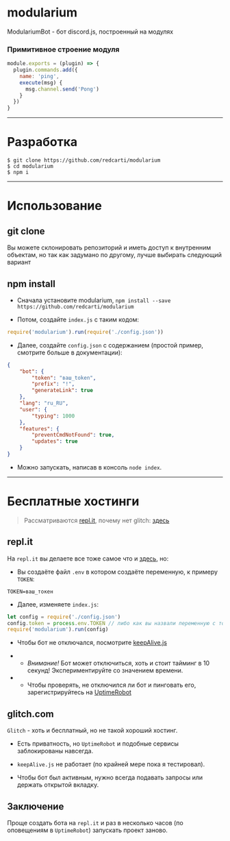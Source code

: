# modularium

ModulariumBot - бот discord.js, построенный на модулях

### Примитивное строение модуля
```js
module.exports = (plugin) => {
  plugin.commands.add({
    name: 'ping',
    execute(msg) {
      msg.channel.send('Pong')
    }
  })
}
```

___
# Разработка
```
$ git clone https://github.com/redcarti/modularium
$ cd modularium
$ npm i
```
___

# Использование

## git clone

Вы можете склонировать репозиторий и иметь доступ к внутренним объектам, но так как задумано по другому, лучше выбирать следующий вариант

## npm install

- Сначала установите modularium, `npm install --save https://github.com/redcarti/modularium`

- Потом, создайте `index.js` с таким кодом:

```js
require('modularium').run(require('./config.json'))
```

- Далее, создайте `config.json` с содержанием (простой пример, смотрите больше в документации):
```json
{
    "bot": {
        "token": "ваш_token",
        "prefix": "!",
        "generateLink": true
    },
    "lang": "ru_RU",
    "user": {
        "typing": 1000
    },
    "features": {
        "preventCmdNotFound": true,
        "updates": true
    }
}
```

- Можно запускать, написав в консоль `node index`.

___

# Бесплатные хостинги

> Рассматриваются [repl.it](https://repl.it), почему нет glitch: [здесь](#glitchcom)

## repl.it

На `repl.it` вы делаете все тоже самое что и [здесь](https://github.com/redcarti/modularium), но:

- Вы создаёте файл `.env` в котором создаёте переменную, к примеру `TOKEN`:

```
TOKEN=ваш_токен
```

- Далее, изменяете `index.js`:

```js
let config = require('./config.json')
config.token = process.env.TOKEN // либо как вы назвали переменную с токеном
require('modularium').run(config)
```

- Чтобы бот не отключался, посмотрите [keepAlive.js](https://github.com/redcarti/modularium/blob/master/examples/glitchKeepAlive.js)

- - *Внимание!* Бот может отключиться, хоть и стоит тайминг в 10 секунд! Экспериментируйте со значением времени.

- - Чтобы проверять, не отключился ли бот и пинговать его, зарегистрируйтесь на [UptimeRobot](https://uptimerobot.com)

## glitch.com

`Glitch` - хоть и бесплатный, но не такой хороший хостинг.

- Есть приватность, но `UptimeRobot` и подобные сервисы заблокированы навсегда.

- `keepAlive.js` не работает (по крайней мере пока я тестировал).

- Чтобы бот был активным, нужно всегда подавать запросы или держать открытой вкладку.

## Заключение

Проще создать бота на `repl.it` и раз в несколько часов (по оповещениям в `UptimeRobot`) запускать проект заново.
